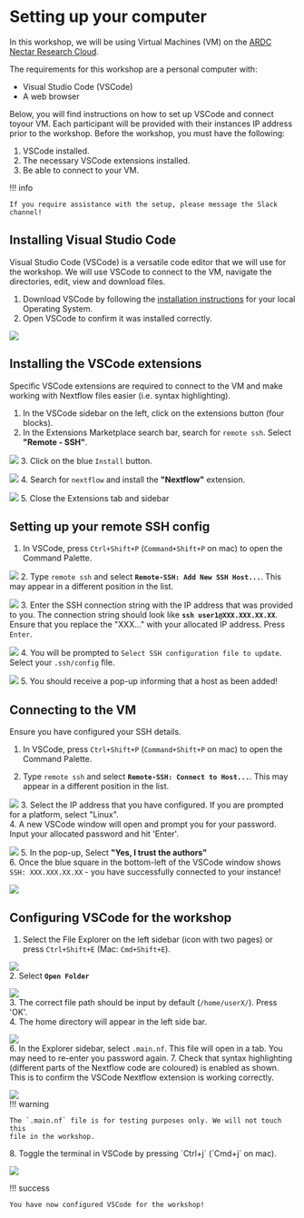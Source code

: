 # Setting up your computer

In this workshop, we will be using Virtual Machines (VM) on the
[ARDC Nectar Research Cloud](https://ardc.edu.au/services/ardc-nectar-research-cloud/).

The requirements for this workshop are a personal computer with:

- Visual Studio Code (VSCode)
- A web browser

Below, you will find instructions on how to set up VSCode and connect toyour VM.
Each participant will be provided with their instances IP address prior to the workshop.
Before the workshop, you must have the following:

1. VSCode installed.
2. The necessary VSCode extensions installed.
3. Be able to connect to your VM.  

!!! info

    If you require assistance with the setup, please message the Slack channel!

## Installing Visual Studio Code

Visual Studio Code (VSCode) is a versatile code editor that we will use for the
workshop. We will use VSCode to connect to the VM, navigate the directories,
edit, view and download files. 

1. Download VSCode by following the 
[installation instructions](https://code.visualstudio.com/docs/setup/setup-overview)
for your local Operating System.  
2. Open VSCode to confirm it was installed correctly.  

![](img/vscode_0.png)

## Installing the VSCode extensions

Specific VSCode extensions are required to connect to the VM and make working
with Nextflow files easier (i.e. syntax highlighting).  

1. In the VSCode sidebar on the left, click on the extensions button (four
blocks).
2. In the Extensions Marketplace search bar, search for `remote ssh`. Select
**"Remote - SSH"**.

![](img/vscode_1.png)
3. Click on the blue `Install` button.

![](img/vscode_2.png)
4. Search for `nextflow` and install the **"Nextflow"** extension.  

![](img/vscode_3.png)
5. Close the Extensions tab and sidebar

## Setting up your remote SSH config  

1. In VSCode, press `Ctrl+Shift+P` (`Command+Shift+P` on mac) to open the Command Palette.  
 
![](img/ssh_0.png)
2. Type `remote ssh` and select **`Remote-SSH: Add New SSH Host...`**. This may
appear in a different position in the list.

![](img/ssh_1.png)
3. Enter the SSH connection string with the IP address that was provided to you. The connection string should look like **`ssh user1@XXX.XXX.XX.XX`**. Ensure that you replace the "XXX..." with your allocated IP address. Press `Enter`.

![](img/ssh_2.png)
4. You will be prompted to `Select SSH configuration file to update`. Select your `.ssh/config` file. 

![](img/ssh_3.png)
5. You should receive a pop-up informing that a host as been added!

## Connecting to the VM  

Ensure you have configured your SSH details.  

1. In VSCode, press `Ctrl+Shift+P` (`Command+Shift+P` on mac) to open the Command Palette.  
 
2. Type `remote ssh` and select **`Remote-SSH: Connect to Host...`**. This may
appear in a different position in the list.

![](img/vm_0.png)
3. Select the IP address that you have configured. If you are prompted for a platform, select "Linux".  
4. A new VSCode window will open and prompt you for your password. Input your
allocated password and hit 'Enter'. 

![](img/vm_1.png)
5. In the pop-up, Select **"Yes, I trust the authors"**  
6. Once the blue square in the bottom-left of the VSCode window shows
 `SSH: XXX.XXX.XX.XX` - you have successfully connected to your instance!  

![](img/vm_2.png)  

## Configuring VSCode for the workshop  

1. Select the File Explorer on the left sidebar (icon with two pages) or press 
`Ctrl+Shift+E` (Mac: `Cmd+Shift+E`).  

![](img/vm_3.png)  
2. Select **`Open Folder`**

![](img/vm_4.png)  
3. The correct file path should be input by default (`/home/userX/`). Press 'OK'.  
4. The home directory will appear in the left side bar.  

![](img/vm_5.png)  
6. In the Explorer sidebar, select `.main.nf`. This file will open in a tab. You may need to re-enter you password again. 
7. Check that syntax highlighting (different parts of the Nextflow code are 
coloured) is enabled as shown. This is to confirm the
VSCode Nextflow extension is working correctly.  

![](img/vm_6.png)  
!!! warning

    The `.main.nf` file is for testing purposes only. We will not touch this
    file in the workshop.

<p>8. Toggle the terminal in VSCode by pressing `Ctrl+j` (`Cmd+j` on mac).</p>  


![](img/vm_7.png)  

!!! success

    You have now configured VSCode for the workshop! 
